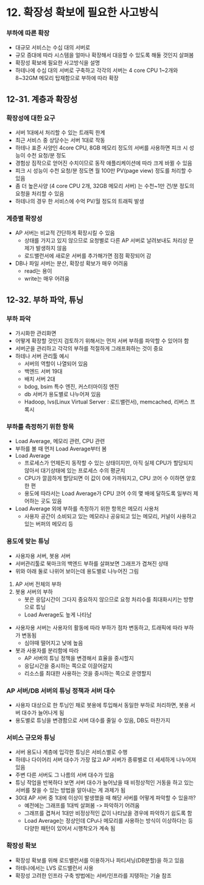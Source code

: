 # 12. 확장성 확보에 필요한 사고방식
### 부하에 따른 확장
- 대규모 서비스는 수십 대의 서버로
- 규모 증대에 따라 시스템을 얼마나 확장해서 대응할 수 있도록 해둘 것인지 살펴봄
- 확장성 확보에 필요한 사고방식을 설명
- 하테나에 수십 대의 서버로 구축하고 각각의 서버는 4 core CPU 1~2개와 8~32GM 메모리 탑재함으로 부하에 따라 확장
## 12-31. 계층과 확장성
### 확장성에 대한 요구
- 서버 1대에서 처리할 수 있는 트래픽 한계
- 최근 서비스 중 상당수는 서버 1대로 작동
- 하테나 표준 사양인 4core CPU, 8GB 메모리 정도의 서버를 사용하면 피크 시 성능이 수천 요청/분 정도
- 경험상 짐작으로 얻어진 수치이므로 동작 애플리케이션에 따라 크게 바뀔 수 있음
- 피크 시 성능이 수천 요청/분 정도면 월 100만 PV(page view) 정도를 처리할 수 있음
- 좀 더 높은사양 (4 core CPU 2개, 32GB 메모리 서버) 는 수천~1만 건/분 정도의 요청을 처리할 수 있음
- 하테나의 경우 한 서비스에 수억 PV/월 정도의 트래픽 발생
### 계층별 확장성
- AP 서버는 비교적 간단하게 확장시킬 수 있음
    - 상태를 가지고 있지 않으므로 요청별로 다른 AP 서버로 날려보내도 처리상 문제가 발생하지 않음
    - 로드밸런서에 새로운 서버를 추가해가면 점점 확장되어 감
- DB나 파일 서버는 분산, 확장성 확보가 매우 어려움
    - read는 용이
    - write는 매우 어려움
## 12-32. 부하 파악, 튜닝
### 부하 파악
- 가시화한 관리화면
- 어떻게 확장할 것인지 검토하기 위해서는 먼저 서버 부하를 파악할 수 있어야 함
- 서버군을 관리하고 각각의 부하를 적절하게 그래프화하는 것이 중요
- 하테나 서버 관리툴 예시
    - 서버의 역할이 나열되어 있음
    - 백엔드 서버 19대
    - 배치 서버 2대
    - bdog, bsim 특수 엔진, 커스터마이징 엔진
    - db 서버가 용도별로 나누어져 있음
    - Hadoop, lvs(Linux Virtual Server : 로드밸런서), memcached, 리버스 프록시
### 부하를 측정하기 위한 항목
- Load Average, 메모리 관련, CPU 관련
- 부하를 볼 때 먼저 Load Average부터 봄
- Load Average
    - 프로세스가 언제든지 동작할 수 있는 상태이지만, 아직 실제 CPU가 할당되지 않아서 대기상태에 있는 프로세스 수의 평균치
    - CPU가 깔끔하게 할당되면 이 값이 0에 가까워지고, CPU 코어 수 이하면 양호한 편
    - 용도에 따라서는 Load Average가 CPU 코어 수의 몇 배에 달하도록 일부러 제어하는 곳도 있음
- Load Average 외에 부하를 측정하기 위한 항목은 메모리 사용처
    - 사용자 공간이 소비되고 있는 메모리나 공유되고 있는 메모리, 커널이 사용하고 있는 버퍼의 메모리 등
### 용도에 맞는 튜닝
- 사용자용 서버, 봇용 서버
- 서버관리툴로 북마크의 백엔드 부하를 살펴보면 그래프가 겹쳐진 상태
- 위와 아래 둘로 나위어 보이는데 용도별로 나누어진 그림
1. AP 서버 전체의 부하
2. 봇용 서버의 부하
    - 봇은 응답시간이 그다지 중요하지 않으므로 요청 처리수를 최대화시키는 방향으로 튜닝
    - Load Average도 높게 나타남
- 사용자용 서버는 사용자의 활동에 따라 부하가 점차 변동하고, 트래픽에 따라 부하가 변동됨
    - 심야때 떨어지고 낮에 높음
- 봇과 사용자를 분리함에 따라
    - AP 서버의 튜닝 정책을 변경해서 효율을 중시할지
    - 응답시간을 중시하는 쪽으로 이끌어갈지
    - 리소스를 최대한 사용하는 것을 중시하는 쪽으로 운영할지
### AP 서버/DB 서버의 튜닝 정책과 서버 대수
- 사용자 대상으로 한 투닝인 채로 봇용에 투입해서 동일한 부하로 처리하면, 봇용 서버 대수가 늘어나게 됨
- 용도별로 튜닝을 변경함으로 서버 대수를 줄일 수 있음, DB도 마찬가지
### 서비스 규모와 튜닝
- 서버 용도나 계층에 입각한 튜닝은 서비스별로 수행
- 하테나 다이어리 서버 대수가 가장 많고 AP 서버가 종류별로 더 세세하게 나누어져 있음
- 주변 다른 서버도 그 나름의 서버 대수가 있음
- 튜닝 작업을 반복하다 보면 서버 대수가 늘어났을 때 비정상적인 거동을 하고 있는 서버를 찾을 수 있는 방법을 알아내는 게 과제가 됨
- 30대 AP 서버 중 1대에 이상이 발생했을 때 해당 서버를 어떻게 파악할 수 있을까?
    - 예전에는 그래프를 1대씩 살펴봄 -> 파악하기 어려움
    - 그래프를 겹쳐서 1대만 비정상적인 값이 나타났을 경우에 파악하기 쉽도록 함
    - Load Average는 정상인데 CPu나 메모리를 사용하는 방식이 이상하다는 등 다양한 패턴이 있어서 시행착오가 계속 됨
### 확장성 확보
- 확장성 확보를 위해 로드밸런서를 이용하거나 파티셔닝(DB분할)을 하고 있음
- 하테나에서는 LVS 로드밸런서 사용
- 확장성 고려한 인프라 구축 방법에는 서버/인프라를 지탱하는 기술 참조
